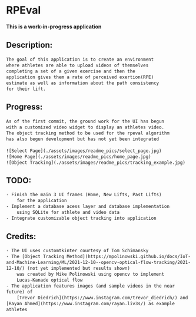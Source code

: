 # RPEval

**This is a work-in-progress application**

## Description:
    The goal of this application is to create an environment
    where athletes are able to upload videos of themselves
    completing a set of a given exercise and then the
    application gives them a rate of perceived exertion(RPE) 
    estimate as well as information about the path consistency
    for their lift.

## Progress:
    As of the first commit, the ground work for the UI has begun
    with a customized video widget to display an athletes video.
    The object tracking method to be used for the rpeval algorithm
    has also begun development but has not yet been integrated

    ![Select Page](./assets/images/readme_pics/select_page.jpg)
    ![Home Page](./assets/images/readme_pics/home_page.jpg)
    ![Object Tracking](./assets/images/readme_pics/tracking_example.jpg)

## TODO:
    - Finish the main 3 UI frames (Home, New Lifts, Past Lifts) 
        for the application
    - Implement a database acess layer and database implementation 
        using SQLite for athlete and video data
    - Integrate customizable object tracking into application

## Credits:
    - The UI uses customtkinter courtesy of Tom Schimansky
    - The [Object Tracking Method](https://mpolinowski.github.io/docs/IoT-and-Machine-Learning/ML/2021-12-10--opencv-optical-flow-tracking/2021-12-10/) (not yet implemented but results shown)
        was created by Mike Polinowski using opencv to implement
        Lucas-Kanade optical flow
    - The application features images (and sample videos in the near future) of
        [Trevor Diedrich](https://www.instagram.com/trevor_diedrich/) and [Rayan Ahmed](https://www.instagram.com/rayan.liv3s/) as example athletes